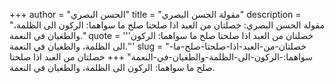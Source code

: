 +++
author = "الحسن البصري"
title = "مقولة الحسن البصري"
description = "مقولة الحسن البصري: خصلتان من العبد اذا صلحتا صلح ما سواهما: الركون الى الظلمة، والطغيان في النعمة."
quote = '''خصلتان من العبد اذا صلحتا صلح ما سواهما: الركون الى الظلمة، والطغيان في النعمة.''' 
slug = "خصلتان-من-العبد-اذا-صلحتا-صلح-ما-سواهما:-الركون-الى-الظلمة-والطغيان-في-النعمة"
+++
خصلتان من العبد اذا صلحتا صلح ما سواهما: الركون الى الظلمة، والطغيان في النعمة.
